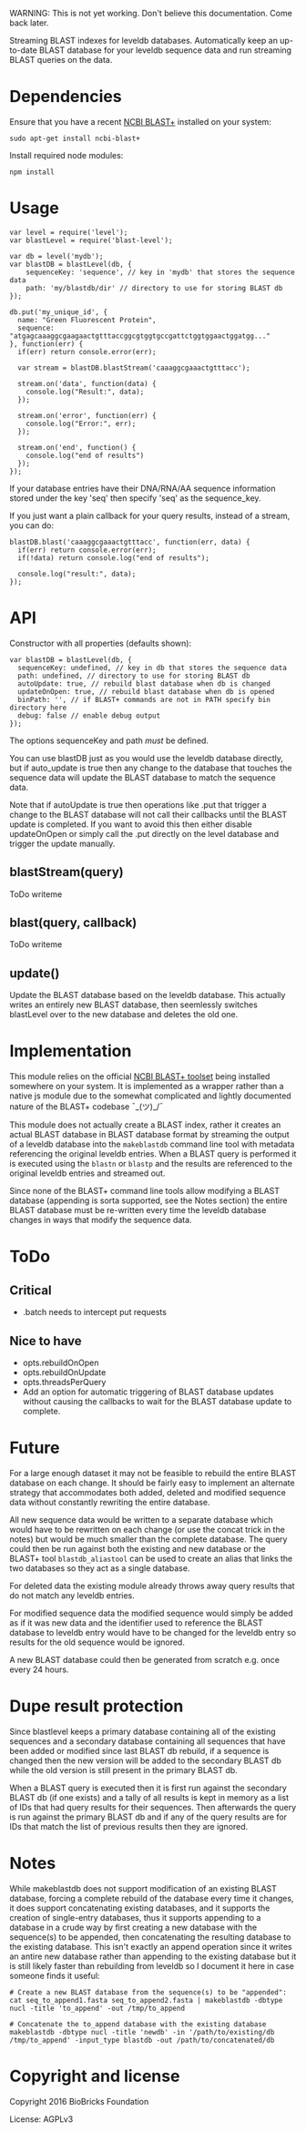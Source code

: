 
WARNING: This is not yet working. Don't believe this documentation. Come back later.

Streaming BLAST indexes for leveldb databases. Automatically keep an up-to-date BLAST database for your leveldb sequence data and run streaming BLAST queries on the data.

# Dependencies

Ensure that you have a recent [NCBI BLAST+](https://blast.ncbi.nlm.nih.gov/Blast.cgi?PAGE_TYPE=BlastDocs&DOC_TYPE=Download) installed on your system:

```
sudo apt-get install ncbi-blast+
```

Install required node modules:

```
npm install
```

# Usage

```
var level = require('level');
var blastLevel = require('blast-level');

var db = level('mydb');
var blastDB = blastLevel(db, {
    sequenceKey: 'sequence', // key in 'mydb' that stores the sequence data
    path: 'my/blastdb/dir' // directory to use for storing BLAST db
});

db.put('my_unique_id', {
  name: "Green Fluorescent Protein",
  sequence: "atgagcaaaggcgaagaactgtttaccggcgtggtgccgattctggtggaactggatgg..."
}, function(err) {
  if(err) return console.error(err);

  var stream = blastDB.blastStream('caaaggcgaaactgtttacc');

  stream.on('data', function(data) {
    console.log("Result:", data);
  });

  stream.on('error', function(err) {
    console.log("Error:", err);
  });

  stream.on('end', function() {
    console.log("end of results")
  });
});

```

If your database entries have their DNA/RNA/AA sequence information stored under the key 'seq' then specify 'seq' as the sequence_key. 

If you just want a plain callback for your query results, instead of a stream, you can do:

```
blastDB.blast('caaaggcgaaactgtttacc', function(err, data) {
  if(err) return console.error(err);
  if(!data) return console.log("end of results");

  console.log("result:", data);
});
```

# API

Constructor with all properties (defaults shown):

```
var blastDB = blastLevel(db, {
  sequenceKey: undefined, // key in db that stores the sequence data
  path: undefined, // directory to use for storing BLAST db
  autoUpdate: true, // rebuild blast database when db is changed
  updateOnOpen: true, // rebuild blast database when db is opened
  binPath: '', // if BLAST+ commands are not in PATH specify bin directory here
  debug: false // enable debug output
});
```

The options sequenceKey and path _must_ be defined. 

You can use blastDB just as you would use the leveldb database directly, but if auto_update is true then any change to the database that touches the sequence data will update the BLAST database to match the sequence data.

Note that if autoUpdate is true then operations like .put that trigger a change to the BLAST database will not call their callbacks until the BLAST update is completed. If you want to avoid this then either disable updateOnOpen or simply call the .put directly on the level database and trigger the update manually.

## blastStream(query)

ToDo writeme

## blast(query, callback)

ToDo writeme

## update()

Update the BLAST database based on the leveldb database. This actually writes an entirely new BLAST database, then seemlessly switches blastLevel over to the new database and deletes the old one.

# Implementation

This module relies on the official [NCBI BLAST+ toolset](https://blast.ncbi.nlm.nih.gov/Blast.cgi?PAGE_TYPE=BlastDocs&DOC_TYPE=Download) being installed somewhere on your system. It is implemented as a wrapper rather than a native js module due to the somewhat complicated and lightly documented nature of the BLAST+ codebase ¯\_(ツ)_/¯

This module does not actually create a BLAST index, rather it creates an actual BLAST database in BLAST database format by streaming the output of a leveldb database into the `makeblastdb` command line tool with metadata referencing the original leveldb entries. When a BLAST query is performed it is executed using the `blastn` or `blastp` and the results are referenced to the original leveldb entries and streamed out.

Since none of the BLAST+ command line tools allow modifying a BLAST database (appending is sorta supported, see the Notes section) the entire BLAST database must be re-written every time the leveldb database changes in ways that modify the sequence data. 

# ToDo

## Critical

* .batch needs to intercept put requests

## Nice to have

* opts.rebuildOnOpen
* opts.rebuildOnUpdate
* opts.threadsPerQuery
* Add an option for automatic triggering of BLAST database updates without causing the callbacks to wait for the BLAST database update to complete.

# Future

For a large enough dataset it may not be feasible to rebuild the entire BLAST database on each change. It should be fairly easy to implement an alternate strategy that accommodates both added, deleted and modified sequence data without constantly rewriting the entire database.

All new sequence data would be written to a separate database which would have to be rewritten on each change (or use the concat trick in the notes) but would be much smaller than the complete database. The query could then be run against both the existing and new database or the BLAST+ tool `blastdb_aliastool` can be used to create an alias that links the two databases so they act as a single database.

For deleted data the existing module already throws away query results that do not match any leveldb entries.

For modified sequence data the modified sequence would simply be added as if it was new data and the identifier used to reference the BLAST database to leveldb entry would have to be changed for the leveldb entry so results for the old sequence would be ignored.

A new BLAST database could then be generated from scratch e.g. once every 24 hours.


# Dupe result protection

Since blastlevel keeps a primary database containing all of the existing sequences and a secondary database containing all sequences that have been added or modified since last BLAST db rebuild, if a sequence is changed then the new version will be added to the secondary BLAST db while the old version is still present in the primary BLAST db. 

When a BLAST query is executed then it is first run against the secondary BLAST db (if one exists) and a tally of all results is kept in memory as a list of IDs that had query results for their sequences. Then afterwards the query is run against the primary BLAST db and if any of the query results are for IDs that match the list of previous results then they are ignored.

# Notes

While makeblastdb does not support modification of an existing BLAST database, forcing a complete rebuild of the database every time it changes, it does support concatenating existing databases, and it supports the creation of single-entry databases, thus it supports appending to a database in a crude way by first creating a new database with the sequence(s) to be appended, then concatenating the resulting database to the existing database. This isn't exactly an append operation since it writes an antire new database rather than appending to the existing database but it is still likely faster than rebuilding from leveldb so I document it here in case someone finds it useful:

```
# Create a new BLAST database from the sequence(s) to be "appended":
cat seq_to_append1.fasta seq_to_append2.fasta | makeblastdb -dbtype nucl -title 'to_append' -out /tmp/to_append

# Concatenate the to_append database with the existing database
makeblastdb -dbtype nucl -title 'newdb' -in '/path/to/existing/db /tmp/to_append' -input_type blastdb -out /path/to/concatenated/db
```

# Copyright and license

Copyright 2016 BioBricks Foundation

License: AGPLv3




